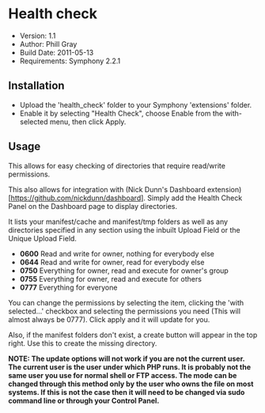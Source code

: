 # Health check

- Version: 1.1
- Author: Phill Gray
- Build Date: 2011-05-13
- Requirements: Symphony 2.2.1

## Installation

- Upload the 'health_check' folder to your Symphony 'extensions' folder.
- Enable it by selecting "Health Check", choose Enable from the with-selected menu, then click Apply.

## Usage

This allows for easy checking of directories that require read/write permissions.

This also allows for integration with (Nick Dunn's Dashboard extension)[https://github.com/nickdunn/dashboard]. Simply add the Health Check Panel on the Dashboard page to display directories.

It lists your manifest/cache and manifest/tmp folders as well as any directories specified in any section using the inbuilt Upload Field or the Unique Upload Field.

- **0600** Read and write for owner, nothing for everybody else
- **0644** Read and write for owner, read for everybody else
- **0750** Everything for owner, read and execute for owner's group
- **0755** Everything for owner, read and execute for others
- **0777** Everything for everyone

You can change the permissions by selecting the item, clicking the 'with selected...' checkbox and selecting the permissions you need (This will almost always be 0777). Click apply and it will update for you.

Also, if the manifest folders don't exist, a create button will appear in the top right. Use this to create the missing directory.

**NOTE: The update options will not work if you are not the current user. The current user is the user under which PHP runs. It is probably not the same user you use for normal shell or FTP access. The mode can be changed through this method only by the user who owns the file on most systems. If this is not the case then it will need to be changed via sudo command line or through your Control Panel.**
